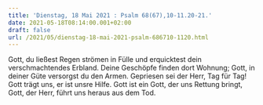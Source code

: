 ```yaml
---
title: 'Dienstag, 18 Mai 2021 : Psalm 68(67),10-11.20-21.'
date: 2021-05-18T08:14:00.001+02:00
draft: false
url: /2021/05/dienstag-18-mai-2021-psalm-686710-1120.html
---
```


Gott, du ließest Regen strömen in Fülle und erquicktest dein verschmachtendes Erbland. Deine Geschöpfe finden dort Wohnung; Gott, in deiner Güte versorgst du den Armen. Gepriesen sei der Herr, Tag für Tag! Gott trägt uns, er ist unsre Hilfe. Gott ist ein Gott, der uns Rettung bringt, Gott, der Herr, führt uns heraus aus dem Tod.